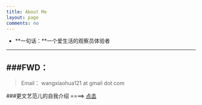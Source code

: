 ```yaml
---
title: About Me
layout: page
comments: no
---
```

* **一句话：**一个爱生活的观察员体验者

----

###FWD：        
---
>Email： wangxiaohua121 at gmail dot com






###更文艺范儿的自我介绍 ====>  [点击](http://bravelee.net/aboutme/index.html)
